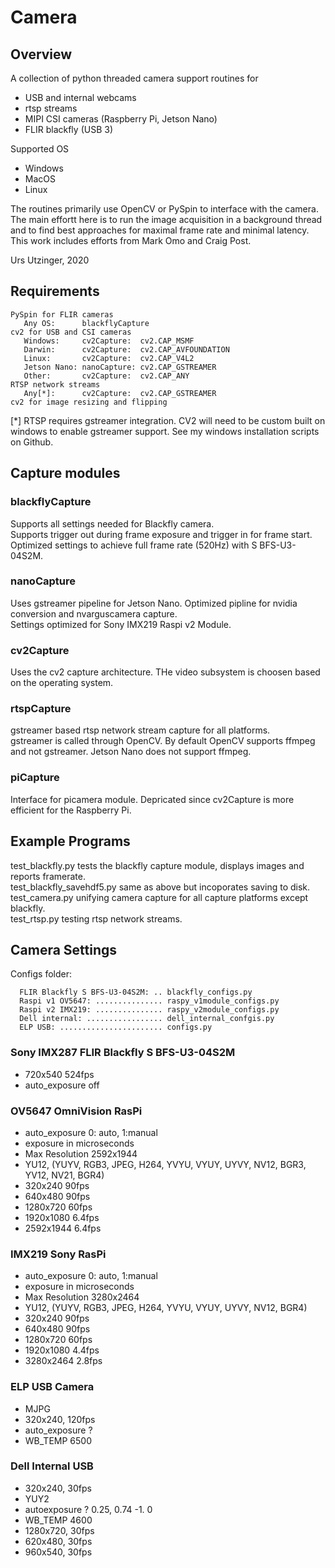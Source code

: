 # Camera

## Overview
A collection of python threaded camera support routines for  
* USB and internal webcams
* rtsp streams
* MIPI CSI cameras (Raspberry Pi, Jetson Nano)
* FLIR blackfly (USB 3)

Supported OS  
* Windows
* MacOS
* Linux

The routines primarily use OpenCV or PySpin to interface with the camera.
The main effortt here is to run the image acquisition in a background thread and to find best approaches for maximal frame rate and minimal latency.  
This work includes efforts from Mark Omo and Craig Post.  

Urs Utzinger, 2020

## Requirements
```
PySpin for FLIR cameras
   Any OS:      blackflyCapture  
cv2 for USB and CSI cameras  
   Windows:     cv2Capture:  cv2.CAP_MSMF  
   Darwin:      cv2Capture:  cv2.CAP_AVFOUNDATION  
   Linux:       cv2Capture:  cv2.CAP_V4L2  
   Jetson Nano: nanoCapture: cv2.CAP_GSTREAMER  
   Other:       cv2Capture:  cv2.CAP_ANY
RTSP network streams
   Any[*]:      cv2Capture:  cv2.CAP_GSTREAMER
cv2 for image resizing and flipping    
```
[*] RTSP requires gstreamer integration. CV2 will need to be custom built on windows to enable gstreamer support. See my windows installation scripts on Github.

## Capture modules

### **blackflyCapture**
Supports all settings needed for Blackfly camera.   
Supports trigger out during frame exposure and trigger in for frame start.  
Optimized settings to achieve full frame rate (520Hz) with S BFS-U3-04S2M.

### **nanoCapture**
Uses gstreamer pipeline for Jetson Nano.
Optimized pipline for nvidia conversion and nvarguscamera capture.  
Settings optimized for Sony IMX219 Raspi v2 Module.

### **cv2Capture**
Uses the cv2 capture architecture. THe video subsystem is choosen based on the operating system.

### **rtspCapture**
gstreamer based rtsp network stream capture for all platforms.  
gstreamer is called through OpenCV. By default OpenCV supports ffmpeg and not gstreamer. Jetson Nano does not support ffmpeg.

### **piCapture**
Interface for picamera module. Depricated since cv2Capture is more efficient for the Raspberry Pi.

## Example Programs
test_blackfly.py tests the blackfly capture module, displays images and reports framerate.  
test_blackfly_savehdf5.py same as above but incoporates saving to disk.  
test_camera.py unifying camera capture for all capture platforms except blackfly.  
test_rtsp.py testing rtsp network streams.  

## Camera Settings
Configs folder:  
```
  FLIR Blackfly S BFS-U3-04S2M: .. blackfly_configs.py  
  Raspi v1 OV5647: ............... raspy_v1module_configs.py  
  Raspi v2 IMX219: ............... raspy_v2module_configs.py  
  Dell internal: ................. dell_internal_confgis.py  
  ELP USB: ....................... configs.py  
````
### Sony IMX287 FLIR Blackfly S BFS-U3-04S2M
* 720x540 524fps
* auto_exposure off

### OV5647 OmniVision RasPi
* auto_exposure 0: auto, 1:manual
* exposure in microseconds
* Max Resolution 2592x1944
* YU12, (YUYV, RGB3, JPEG, H264, YVYU, VYUY, UYVY, NV12, BGR3, YV12, NV21, BGR4)
* 320x240 90fps
* 640x480 90fps
* 1280x720 60fps
* 1920x1080 6.4fps
* 2592x1944 6.4fps

### IMX219 Sony RasPi
* auto_exposure 0: auto, 1:manual
* exposure in microseconds
* Max Resolution 3280x2464
* YU12, (YUYV, RGB3, JPEG, H264, YVYU, VYUY, UYVY, NV12, BGR4)
* 320x240 90fps
* 640x480 90fps
* 1280x720 60fps
* 1920x1080 4.4fps
* 3280x2464 2.8fps

### ELP USB Camera
* MJPG
* 320x240, 120fps
* auto_exposure ?
* WB_TEMP 6500

### Dell Internal USB
* 320x240, 30fps
* YUY2
* autoexposure ? 0.25, 0.74 -1. 0
* WB_TEMP 4600
* 1280x720, 30fps
* 620x480, 30fps
* 960x540, 30fps
